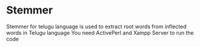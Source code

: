 # Stemmer
Stemmer for telugu language is used to extract root words from inflected words in Telugu language
You need ActivePerl and Xampp Server to run the code
